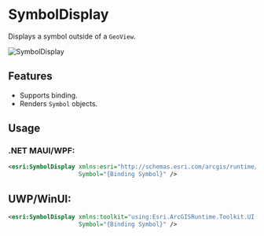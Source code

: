 # SymbolDisplay

Displays a symbol outside of a `GeoView`.

![SymbolDisplay](https://user-images.githubusercontent.com/1378165/73390051-31676080-428a-11ea-9feb-afb5d2aa6385.png)

## Features

- Supports binding.
- Renders `Symbol` objects.

## Usage

### .NET MAUI/WPF:

```xml
<esri:SymbolDisplay xmlns:esri="http://schemas.esri.com/arcgis/runtime/2013"
                    Symbol="{Binding Symbol}" />
```

## UWP/WinUI:

```xml
<esri:SymbolDisplay xmlns:toolkit="using:Esri.ArcGISRuntime.Toolkit.UI.Controls"
                    Symbol="{Binding Symbol}" />
```
